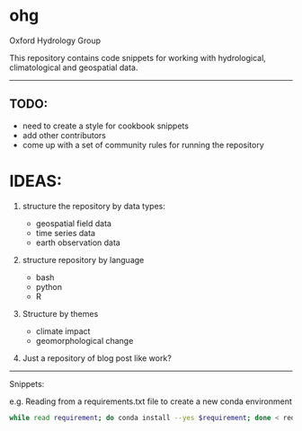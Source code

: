 # ohg
Oxford Hydrology Group

This repository contains code snippets for working with hydrological, climatological and geospatial data.

***

## TODO:
* need to create a style for cookbook snippets
* add other contributors
* come up with a set of community rules for running the repository

# IDEAS:
1. structure the repository by data types:
	* geospatial field data
	* time series data
	* earth observation data

2. structure repository by language
	* bash
	* python
	* R

3. Structure by themes
	* climate impact
	* geomorphological change

4. Just a repository of blog post like work?


*** 
Snippets:

e.g. Reading from a requirements.txt file to create a new conda environment 
```bash
while read requirement; do conda install --yes $requirement; done < requirements.txt
```
